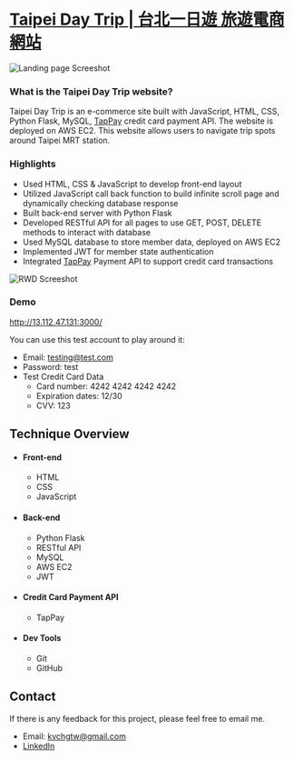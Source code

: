# [Taipei Day Trip | 台北一日遊 旅遊電商網站](http://13.112.47.131:3000/)

![Landing page Screeshot](https://github.com/kvchgtw/taipei-day-trip/assets/138418959/9c3b489f-8b3b-4865-8acb-026ad0c459f8)

### What is the Taipei Day Trip website?

Taipei Day Trip is an e-commerce site built with JavaScript, HTML, CSS, Python Flask, MySQL, [TapPay](https://docs.tappaysdk.com/tutorial/zh/home.html) credit card payment API. The website is deployed on AWS EC2. This website allows users to navigate trip spots around Taipei MRT station.

### Highlights
- Used HTML, CSS & JavaScript to develop front-end layout
- Utilized JavaScript call back function to build infinite scroll page and dynamically checking database response
- Built back-end server with Python Flask
- Developed RESTful API for all pages to use GET, POST, DELETE methods to interact with database
- Used MySQL database to store member data, deployed on AWS EC2
- Implemented JWT for member state authentication
- Integrated [TapPay](https://docs.tappaysdk.com/tutorial/zh/home.html) Payment API to support credit card transactions


![RWD Screeshot](https://github.com/kvchgtw/taipei-day-trip/assets/138418959/7d26c4dc-ddb2-40f2-9b87-71f77d2ba75e)


### Demo
http://13.112.47.131:3000/

You can use this test account to play around it:
- Email: testing@test.com
- Password: test
- Test Credit Card Data
    - Card number: 4242 4242 4242 4242
    - Expiration dates: 12/30
    - CVV: 123


## Technique Overview
- #### Front-end
  - HTML
  - CSS
  - JavaScript
- #### Back-end
  - Python Flask
  - RESTful API
  - MySQL
  - AWS EC2
  - JWT
- #### Credit Card Payment API
  - TapPay
- #### Dev Tools
  - Git
  - GitHub



## Contact
If there is any feedback for this project, please feel free to email me. 
- Email: kvchgtw@gmail.com
- [LinkedIn](https://www.linkedin.com/in/tin-wen-chang-a737b5a0/)

